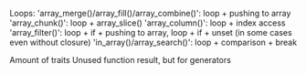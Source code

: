 Loops:
    'array_merge()/array_fill()/array_combine()': loop + pushing to array
    'array_chunk()':                              loop + array_slice()
    'array_column()':                             loop + index access
    'array_filter()':                             loop + if + pushing to array, loop + if + unset (in some cases even without closure)
    'in_array()/array_search()':                  loop + comparison + break

Amount of traits
Unused function result, but for generators
